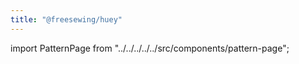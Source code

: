 ```yaml
---
title: "@freesewing/huey"
---
```


import PatternPage from "../../../../../src/components/pattern-page";

<PatternPage pattern="huey" />
